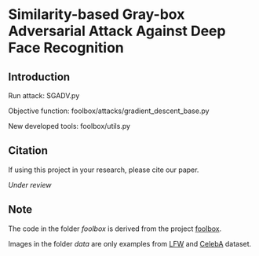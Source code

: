 # Similarity-based Gray-box Adversarial Attack Against Deep Face Recognition

## Introduction

Run attack: SGADV.py

Objective function: foolbox/attacks/gradient_descent_base.py

New developed tools: foolbox/utils.py

## Citation
If using this project in your research, please cite our paper.

*Under review*

## Note
The code in the folder *foolbox* is derived from the project [foolbox](https://github.com/bethgelab/foolbox).

Images in the folder *data* are only examples from [LFW](http://vis-www.cs.umass.edu/lfw/) and [CelebA](https://mmlab.ie.cuhk.edu.hk/projects/CelebA.html) dataset.
